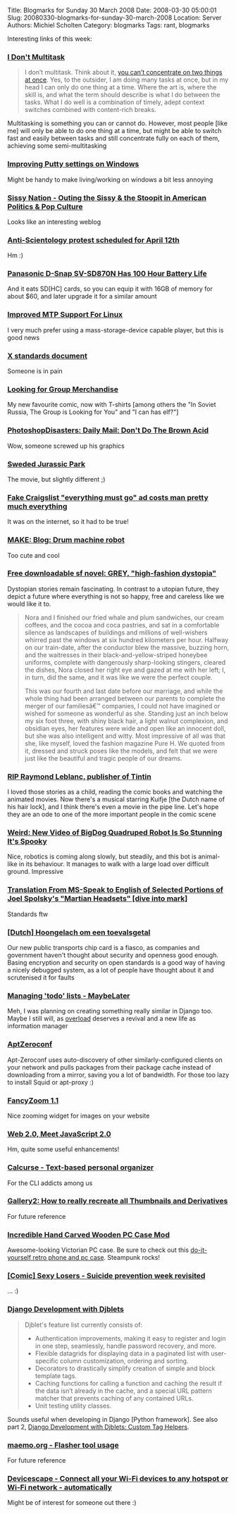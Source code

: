 Title: Blogmarks for Sunday 30 March 2008
Date: 2008-03-30 05:00:01
Slug: 20080330-blogmarks-for-sunday-30-march-2008
Location: Server
Authors: Michiel Scholten
Category: blogmarks
Tags: rant, blogmarks

<p>Interesting links of this week:</p>
<h3><a href="http://www.randsinrepose.com/archives/2008/03/06/i_dont_multitask.html">I Don't Multitask</a></h3>
<blockquote><p>I don&#8217;t multitask. Think about it, <a href="http://en.wikipedia.org/wiki/Rubin_vase" title="Rubin vase - Wikipedia, the free encyclopedia">you can&#8217;t concentrate on two things at once</a>. Yes, to the outsider, I am doing many tasks at once, but in my head I can only do one thing at a time. Where the art is, where the skill is, and what the term should describe is what I do between the tasks. What I do well is a combination of timely, adept context switches combined with content-rich breaks.</p></blockquote>

<p>Multitasking is something you can or cannot do. However, most people [like me] will only be able to do one thing at a time, but might be able to switch fast and easily between tasks and still concentrate fully on each of them, achieving some semi-multitasking</p>
<h3><a href="http://dag.wieers.com/blog/content/improving-putty-settings-on-windows">Improving Putty settings on Windows</a></h3>
<p>Might be handy to make living/working on windows a bit less annoying</p>
<h3><a href="http://www.sissynation.us/">Sissy Nation - Outing the Sissy &amp; the Stoopit in American Politics &amp; Pop Culture</a></h3>
<p>Looks like an interesting weblog</p>
<h3><a href="http://forums.enturbulation.org/showthread.php?t=4514">Anti-Scientology protest scheduled for April 12th</a></h3>
<p>Hm :)</p>
<h3><a href="http://www.anythingbutipod.com/archives/2008/03/panasonic-dsnap-svsd870n-has-100-hour-battery-life.php">Panasonic D-Snap SV-SD870N Has 100 Hour Battery Life</a></h3>
<p>And it eats SD[HC] cards, so you can equip it with 16GB of memory for about $60, and later upgrade it for a similar amount</p>
<h3><a href="http://www.anythingbutipod.com/archives/2008/03/improved-mtp-support-for-linux.php">Improved MTP Support For Linux</a></h3>
<p>I very much prefer using a mass-storage-device capable player, but this is good news</p>
<h3><a href="http://lists.slug.org.au/archives/slug-chat/2001/July/msg00054.html">X standards document</a></h3>
<p>Someone is in pain</p>
<h3><a href="http://www.lfgcomic.com/forum/index.php?showtopic=2568">Looking for Group Merchandise</a></h3>
<p>My new favourite comic, now with T-shirts [among others the "In Soviet Russia, The Group is Looking for You" and "I can has elf?"]</p>
<h3><a href="http://photoshopdisasters.blogspot.com/2008/03/daily-mail-dont-do-brown-acid.html">PhotoshopDisasters: Daily Mail: Don't Do The Brown Acid</a></h3>
<p>Wow, someone screwed up his graphics</p>
<h3><a href="http://www.boingboing.net/2008/03/25/sweded-jurassic-park.html">Sweded Jurassic Park</a></h3>
<p>The movie, but slightly different ;)</p>
<h3><a href="http://www.boingboing.net/2008/03/25/fake-craigslist-ever.html">Fake Craigslist "everything must go" ad costs man pretty much everything</a></h3>
<p>It was on the internet, so it had to be true!</p>
<h3><a href="http://blog.makezine.com/archive/2008/03/drum_machine_robot.html">MAKE: Blog: Drum machine robot</a></h3>
<p>Too cute and cool</p>
<h3><a href="http://www.boingboing.net/2008/03/25/free-downloadable-sf.html">Free downloadable sf novel: GREY, "high-fashion dystopia"</a></h3>
<p>Dystopian stories remain fascinating. In contrast to a utopian future, they depict a future where everything is not so happy, free and careless like we would like it to.</p>

<blockquote><p>Nora and I finished our fried whale and plum sandwiches, our cream coffees, and the cocoa and coca pastries, and sat in a comfortable silence as landscapes of buildings and millions of well-wishers whirred past the windows at six hundred kilometers per hour. Halfway on our train-date, after the conductor blew the massive, buzzing horn, and the waitresses in their black-and-yellow-striped honeybee uniforms, complete with dangerously sharp-looking stingers, cleared the dishes, Nora closed her right eye and gazed at me with her left; I, in turn, did the same, and it was like we were the perfect couple.</p>

<p>This was our fourth and last date before our marriage, and while the whole thing had been arranged between our parents to complete the merger of our familiesâ€™ companies, I could not have imagined or wished for someone as wonderful as she. Standing just an inch below my six foot three, with shiny black hair, a light walnut complexion, and obsidian eyes, her features were wide and open like an innocent doll, but she was also intelligent and witty. Most impressive of all was that she, like myself, loved the fashion magazine Pure H. We quoted from it, dressed and struck poses like the models, and felt that we were just like the beautiful and tragic people of our dreams.</p></blockquote>
<h3><a href="http://www.boingboing.net/2008/03/25/rip-raymond-leblanc.html">RIP Raymond Leblanc, publisher of Tintin</a></h3>
<p>I loved those stories as a child, reading the comic books and watching the animated movies. Now there's a musical starring Kuifje [the Dutch name of his hair lock], and I think there's even a movie in the pipe line. Let's hope they are an ode to one of the more important people in the comic scene</p>
<h3><a href="http://gizmodo.com/368651/new-video-of-bigdog-quadruped-robot-is-so-stunning-its-spooky">Weird: New Video of BigDog Quadruped Robot Is So Stunning It's Spooky</a></h3>
<p>Nice, robotics is coming along slowly, but steadily, and this bot is animal-like in its behaviour. It manages to walk with a large load over difficult ground. Impressive</p>
<h3><a href="http://diveintomark.org/archives/2008/03/18/translation-from-ms-speak-to-english-of-selected-portions-of-joel-spolskys-martin-headsets">Translation From MS-Speak to English of Selected Portions of Joel Spolsky's "Martian Headsets" [dive into mark]</a></h3>
<p>Standards ftw</p>
<h3><a href="http://www.nrc.nl/nieuwsthema/chipkaart/article909281.ece/Hoongelach_om_een_toevalsgetal">[Dutch] Hoongelach om een toevalsgetal</a></h3>
<p>Our new public transports chip card is a fiasco, as companies and government haven't thought about security and openness good enough. Basing encryption and security on open standards is a good way of having a nicely debugged system, as a lot of people have thought about it and scrutenised it for faults</p>
<h3><a href="http://www.kismith.co.uk/wordpress/index.php/2008/03/21/maybelater/">Managing 'todo' lists - MaybeLater</a></h3>
<p>Meh, I was planning on creating something really similar in Django too. Maybe I still will, as <a href="http://aquariusoft.org/page/html/overload/">overload</a> deserves a revival and a new life as information manager</p>
<h3><a href="http://trac.phidev.info/trac/wiki/AptZeroconf">AptZeroconf</a></h3>
<p>Apt-Zeroconf uses auto-discovery of other similarly-configured clients on your network and pulls packages from their package cache instead of downloading from a mirror, saving you a lot of bandwidth. For those too lazy to install Squid or apt-proxy :)</p>
<h3><a href="http://www.cabel.name/2008/02/fancyzoom-10.html">FancyZoom 1.1</a></h3>
<p>Nice zooming widget for images on your website</p>
<h3><a href="http://blog.jeremymartin.name/2008/03/web-20-meet-javascript-20.html">Web 2.0, Meet JavaScript 2.0</a></h3>
<p>Hm, quite some useful enhancements!</p>
<h3><a href="http://culot.org/calcurse/">Calcurse - Text-based personal organizer</a></h3>
<p>For the CLI addicts among us</p>
<h3><a href="http://mycvs.org/archives/2007/12/26/gallery2-how-to-really-recreate-all-thumbnails-and-derivatives/">Gallery2: How to really recreate all Thumbnails and Derivatives</a></h3>
<p>For future reference</p>
<h3><a href="http://www.homotron.net/2007/11/incredible_hand_carved_wooden_p.html">Incredible Hand Carved Wooden PC Case Mod</a></h3>
<p>Awesome-looking Victorian PC case. Be sure to check out this <a href="http://www.merlinstower.com/2007/09/16/make-diy-retro-phone-and-pc-case-mod-usable-for-skype/">do-it-yourself retro phone and pc case</a>. Steampunk rocks!</p>
<h3><a href="http://sexylosers.com/230.html">[Comic] Sexy Losers - Suicide prevention week revisited</a></h3>
<p>... :)</p>
<h3><a href="http://www.chipx86.com/blog/?p=244">Django Development with Djblets</a></h3>
<blockquote>
<p>Djblet's feature list currently consists of:</p>
<ul>
<li>Authentication improvements, making it easy to register and login in one step, seamlessly, handle password recovery, and more.</li>
<li>Flexible datagrids for displaying data in a paginated list with user-specific column customization, ordering and sorting.</li>
<li>Decorators to drastically simplify creation of simple and block template tags.</li>
<li>Caching functions for calling a function and caching the result if the data isn&#8217;t already in the cache, and a special URL pattern matcher that prevents caching of any contained URLs.</li>
<li>Unit testing utility classes.</li>
</ul>
</blockquote>

<p>Sounds useful when developing in Django [Python framework]. See also part 2, <a href="http://www.chipx86.com/blog/?p=245">Django Development with Djblets: Custom Tag Helpers</a>.</p>
<h3><a href="http://maemo.org/community/wiki/Flasher_tool_usage/">maemo.org - Flasher tool usage</a></h3>
<p>For future reference</p>
<h3><a href="http://www.devicescape.com/">Devicescape - Connect all your Wi-Fi devices to any hotspot or Wi-Fi network - automatically</a></h3>
<p>Might be of interest for someone out there :)</p>
